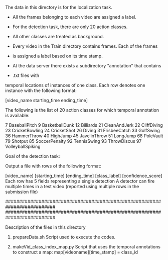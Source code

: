 
The data in this directory is for the localization task.
* All the frames belonging to each video are assigned a label.

* For the detection task, there are only 20 action classes.
* All other classes are treated as background.

* Every video in the Train directory contains frames. Each of the frames
* is assigned a label based on its time stamp.

* At the data server there exists a subdirectory "annotation" that contains 
* .txt files with 

temporal locations of instances of one class. Each row denotes 
one instance with the following format:

[video_name starting_time ending_time]

The following is the list of 20 action classes for which temporal 
annotation is available:

7 BaseballPitch
9 BasketballDunk
12 Billiards
21 CleanAndJerk
22 CliffDiving
23 CricketBowling
24 CricketShot
26 Diving
31 FrisbeeCatch
33 GolfSwing
36 HammerThrow
40 HighJump
45 JavelinThrow
51 LongJump
68 PoleVault
79 Shotput
85 SoccerPenalty
92 TennisSwing
93 ThrowDiscus
97 VolleyballSpiking

Goal of the detection task:

Output a file with rows of the following format:

[video_name] [starting_time] [ending_time] [class_label] [confidence_score]
Each row has 5 fields representing a single detection
A detector can fire multiple times in a test video (reported using multiple rows in the submission file)



##########################################################################
##########################################################################

Description of the files in this directory


1. prepareData.sh
    Script used to execute the codes.

2. makeVid_class_index_map.py
	Script that uses the temporal annotations to construct a map:
	map[videoname][time_stamp] = class_id





